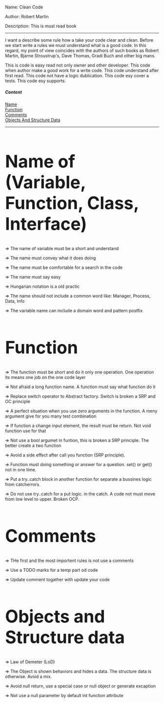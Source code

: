 Name: Clean Code

Author: Robert Martin

Description: This is must read book
___

I want a describe some rule how a take your code clear and clean. Before we start write a rules we must understand what is a good code. 
In this regard, my point of view coincides with the authors of such books as Robert Martin, Bjarne Stroustrup's, Dave Thomas, Gradi Buch and other big mans.

This is code is easy read not only owner and other developer. 
This code when author make a good work for a write code.
This code understand after first read. 
This code not have a logic dublication.
This code esy cover a tests.
This code esy supports.

##### Content  
[Name](#Name)  
[Function](#Function)  
[Comments](#Comments)  
[Objects And Structure Data](#ObjectsAndStructureData)  

___
# <a name="Name"><h1>Name of (Variable, Function, Class, Interface)</h1></a>

=> The name of variable must be a short and understand

=> The name must convey what it does doing

=> The name must be comfortable for a search in the code

=> The name must say easy

=> Hungarian notation is a old practic

=> The name should not include a common word like: Manager, Process, Data, Info

=> The variable name can include a domain word and pattern postfix

# <a name="Function"><h1>Function</h1></a>

=> The function must be short and do it only one operation. One operation its means one job on the one code layer

=> Not afraid a long function name. A function must say what function do it

=> Replace switch operator to Abstract factory. Switch is broken a SRP and OC principle

=> A perfect situation when you use zero arguments in the function. A meny argument give for you many test combination

=> If function a change input element, the result must be return. Not void function use for that

=> Not use a bool argumet in funtion, this is broken a SRP principle. The better create a two function

=> Avoid a side effect after call you function (SRP principle). 

=> Function must doing something or answer for a question. set() or get() not in one time.

=> Put a try..catch block in another function for separate a bussines logic from catcherrors. 

=> Do not use try..catch for a put logic. in the catch. A code not must move from low level to upper. Broken OCP.

# <a name="Comments"><h1>Comments</h1></a>

=> THe first and the most importent rules is not use a comments

=> Use a TODO marks for a temp part od code

=> Update comment togather with update your code

# <a name="ObjectsAndStructureData"><h1>Objects and Structure data</h1></a>

=> Law of Demeter (LoD)

=> The Object is shown behaviors and hides a data. The structure data is otherwise. Avoid a mix.

=> Avoid null return, use a special case or null object or generate excaption

=> Not use a null parameter by default int function attribute



